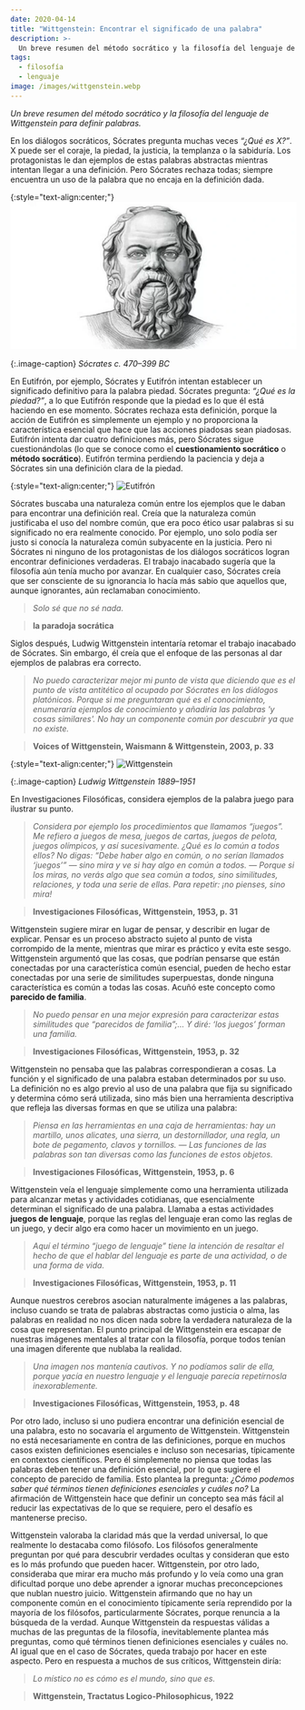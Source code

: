 ```yaml
---
date: 2020-04-14
title: "Wittgenstein: Encontrar el significado de una palabra"
description: >-
  Un breve resumen del método socrático y la filosofía del lenguaje de Wittgenstein para definir palabras.
tags:
  - filosofía
  - lenguaje
image: /images/wittgenstein.webp
---
```


*Un breve resumen del método socrático y la filosofía del lenguaje de Wittgenstein para definir palabras.*

En los diálogos socráticos, Sócrates pregunta muchas veces *“¿Qué es X?”*. X puede ser el coraje, la piedad, la justicia, la templanza o la sabiduría. Los protagonistas le dan ejemplos de estas palabras abstractas mientras intentan llegar a una definición. Pero Sócrates rechaza todas; siempre encuentra un uso de la palabra que no encaja en la definición dada.

{:style="text-align:center;"}
![Socrates](/images/socrates.webp)

{:.image-caption}
*Sócrates c. 470–399 BC*

En Eutifrón, por ejemplo, Sócrates y Eutifrón intentan establecer un significado definitivo para la palabra piedad. Sócrates pregunta: *“¿Qué es la piedad?”*, a lo que Eutifrón responde que la piedad es lo que él está haciendo en ese momento. Sócrates rechaza esta definición, porque la acción de Eutifrón es simplemente un ejemplo y no proporciona la característica esencial que hace que las acciones piadosas sean piadosas. Eutifrón intenta dar cuatro definiciones más, pero Sócrates sigue cuestionándolas (lo que se conoce como el **cuestionamiento socrático** o **método socrático**). Eutifrón termina perdiendo la paciencia y deja a Sócrates sin una definición clara de la piedad.

{:style="text-align:center;"}
![Eutifrón](https://miro.medium.com/max/1200/0*JvZwMoSu7ABRDgQU)

Sócrates buscaba una naturaleza común entre los ejemplos que le daban para encontrar una definición real. Creía que la naturaleza común justificaba el uso del nombre común, que era poco ético usar palabras si su significado no era realmente conocido. Por ejemplo, uno solo podía ser justo si conocía la naturaleza común subyacente en la justicia. Pero ni Sócrates ni ninguno de los protagonistas de los diálogos socráticos logran encontrar definiciones verdaderas. El trabajo inacabado sugería que la filosofía aún tenía mucho por avanzar. En cualquier caso, Sócrates creía que ser consciente de su ignorancia lo hacía más sabio que aquellos que, aunque ignorantes, aún reclamaban conocimiento.

> *Solo sé que no sé nada.*

> **la paradoja socrática**

Siglos después, Ludwig Wittgenstein intentaría retomar el trabajo inacabado de Sócrates. Sin embargo, él creía que el enfoque de las personas al dar ejemplos de palabras era correcto.

> *No puedo caracterizar mejor mi punto de vista que diciendo que es el punto de vista antitético al ocupado por Sócrates en los diálogos platónicos. Porque si me preguntaran qué es el conocimiento, enumeraría ejemplos de conocimiento y añadiría las palabras 'y cosas similares'. No hay un componente común por descubrir ya que no existe.*

> **Voices of Wittgenstein, Waismann & Wittgenstein, 2003, p. 33**


{:style="text-align:center;"}
![Wittgenstein](https://miro.medium.com/max/800/0*z-u5VJtjCSKd2xiL.webp)

{:.image-caption}
*Ludwig Wittgenstein 1889–1951*

En Investigaciones Filosóficas, considera ejemplos de la palabra juego para ilustrar su punto.

> *Considera por ejemplo los procedimientos que llamamos “juegos”. Me refiero a juegos de mesa, juegos de cartas, juegos de pelota, juegos olímpicos, y así sucesivamente. ¿Qué es lo común a todos ellos? No digas: “Debe haber algo en común, o no serían llamados ‘juegos’” — sino mira y ve si hay algo en común a todos. — Porque si los miras, no verás algo que sea común a todos, sino similitudes, relaciones, y toda una serie de ellas. Para repetir: ¡no pienses, sino mira!*

> **Investigaciones Filosóficas, Wittgenstein, 1953, p. 31**

Wittgenstein sugiere mirar en lugar de pensar, y describir en lugar de explicar. Pensar es un proceso abstracto sujeto al punto de vista corrompido de la mente, mientras que mirar es práctico y evita este sesgo. Wittgenstein argumentó que las cosas, que podrían pensarse que están conectadas por una característica común esencial, pueden de hecho estar conectadas por una serie de similitudes superpuestas, donde ninguna característica es común a todas las cosas. Acuñó este concepto como **parecido de familia**.

> *No puedo pensar en una mejor expresión para caracterizar estas similitudes que “parecidos de familia”;… Y diré: ‘los juegos’ forman una familia.*

> **Investigaciones Filosóficas, Wittgenstein, 1953, p. 32**

Wittgenstein no pensaba que las palabras correspondieran a cosas. La función y el significado de una palabra estaban determinados por su uso. La definición no es algo previo al uso de una palabra que fija su significado y determina cómo será utilizada, sino más bien una herramienta descriptiva que refleja las diversas formas en que se utiliza una palabra:

> *Piensa en las herramientas en una caja de herramientas: hay un martillo, unos alicates, una sierra, un destornillador, una regla, un bote de pegamento, clavos y tornillos. — Las funciones de las palabras son tan diversas como las funciones de estos objetos.*

> **Investigaciones Filosóficas, Wittgenstein, 1953, p. 6**

Wittgenstein veía el lenguaje simplemente como una herramienta utilizada para alcanzar metas y actividades cotidianas, que esencialmente determinan el significado de una palabra. Llamaba a estas actividades **juegos de lenguaje**, porque las reglas del lenguaje eran como las reglas de un juego, y decir algo era como hacer un movimiento en un juego.

> *Aquí el término “juego de lenguaje” tiene la intención de resaltar el hecho de que el hablar del lenguaje es parte de una actividad, o de una forma de vida.*

> **Investigaciones Filosóficas, Wittgenstein, 1953, p. 11**

Aunque nuestros cerebros asocian naturalmente imágenes a las palabras, incluso cuando se trata de palabras abstractas como justicia o alma, las palabras en realidad no nos dicen nada sobre la verdadera naturaleza de la cosa que representan. El punto principal de Wittgenstein era escapar de nuestras imágenes mentales al tratar con la filosofía, porque todos tenían una imagen diferente que nublaba la realidad.

> *Una imagen nos mantenía cautivos. Y no podíamos salir de ella, porque yacía en nuestro lenguaje y el lenguaje parecía repetírnosla inexorablemente.*

> **Investigaciones Filosóficas, Wittgenstein, 1953, p. 48**

Por otro lado, incluso si uno pudiera encontrar una definición esencial de una palabra, esto no socavaría el argumento de Wittgenstein. Wittgenstein no está necesariamente en contra de las definiciones, porque en muchos casos existen definiciones esenciales e incluso son necesarias, típicamente en contextos científicos. Pero él simplemente no piensa que todas las palabras deben tener una definición esencial, por lo que sugiere el concepto de parecido de familia. Esto plantea la pregunta: *¿Cómo podemos saber qué términos tienen definiciones esenciales y cuáles no?* La afirmación de Wittgenstein hace que definir un concepto sea más fácil al reducir las expectativas de lo que se requiere, pero el desafío es mantenerse preciso.

Wittgenstein valoraba la claridad más que la verdad universal, lo que realmente lo destacaba como filósofo. Los filósofos generalmente preguntan por qué para descubrir verdades ocultas y consideran que esto es lo más profundo que pueden hacer. Wittgenstein, por otro lado, consideraba que mirar era mucho más profundo y lo veía como una gran dificultad porque uno debe aprender a ignorar muchas preconcepciones que nublan nuestro juicio. Wittgenstein afirmando que no hay un componente común en el conocimiento típicamente sería reprendido por la mayoría de los filósofos, particularmente Sócrates, porque renuncia a la búsqueda de la verdad. Aunque Wittgenstein da respuestas válidas a muchas de las preguntas de la filosofía, inevitablemente plantea más preguntas, como qué términos tienen definiciones esenciales y cuáles no. Al igual que en el caso de Sócrates, queda trabajo por hacer en este aspecto. Pero en respuesta a muchos de sus críticos, Wittgenstein diría:

> *Lo místico no es cómo es el mundo, sino que es.*

> **Wittgenstein, Tractatus Logico-Philosophicus, 1922**